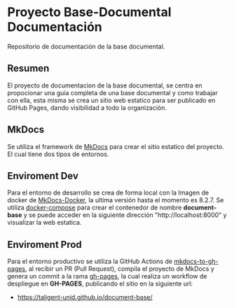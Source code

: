 # Proyecto Base-Documental Documentación
Repositorio de documentación de la base documental.

## Resumen

El proyecto de documentacion de la base documental, se centra en propocionar una guia completa de una base documental y como trabajar con ella, esta misma se crea un sitio web estatico para ser publicado en GitHub Pages, dando visibilidad a todo la organización.
## MkDocs

Se utiliza el framework de [MkDocs](https://squidfunk.github.io/mkdocs-material/) para crear el sitio estatico del proyecto. El cual tiene dos tipos de entornos.

## Enviroment Dev
Para el entorno de desarrollo se crea de forma local con la Imagen de docker de [MkDocs-Docker](https://hub.docker.com/layers/squidfunk/mkdocs-material/8.2.7/images/sha256-63b7eefc788ee83928a75d32f10493a347e63a00d569d26ed0ebf98df9c44f63), la ultima versión hasta el momento es 8.2.7.
Se utiliza [docker-compose](docker-compose.yaml) para crear el contenedor de nombre **document-base** y se puede acceder en la siguiente dirección "http://localhost:8000" y visualizar la web estatica.

## Enviroment Prod
Para el entorno productivo se utiliza la GitHub Actions de [mkdocs-to-gh-pages](.github/workflows/mkdocs-ghpages.yaml), al recibir un PR (Pull Request), compila el proyecto de MkDocs y genera un commit a la rama [gh-pages](Taligent-UNID/document-base/tree/gh-pages), la cual realiza un workflow de despliegue en **GH-PAGES**, publicando el sitio en la siguiente url:

- https://taligent-unid.github.io/document-base/
